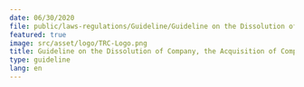 ```yaml
---
date: 06/30/2020
file: public/laws-regulations/Guideline/Guideline on the Dissolution of Company, the Acquisition of Company or Shares, or Security of rights under a permit, Certificate or License, and Updating the Information Extract of the Management Level of the Telecommunications Operator.pdf
featured: true
image: src/asset/logo/TRC-Logo.png
title: Guideline on the Dissolution of Company, the Acquisition of Company or Shares, or Security of rights under a permit, Certificate or License, and Updating the Information Extract of the Management Level of the Telecommunications Operator
type: guideline
lang: en
---
```

